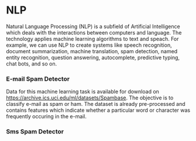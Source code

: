 # NLP
Natural Language Processing (NLP) is a subfield of Artificial Intelligence which deals with the interactions between computers and language. The technology applies machine learning algorithms to text and speach. For example, we can use NLP to create systems like speech recognition, document summarization, machine translation, spam detection, named entity recognition, question answering, autocomplete, predictive typing, chat bots, and so on.


### E-mail Spam Detector
Data for this machine learning task is available for download on https://archive.ics.uci.edu/ml/datasets/Spambase. The objective is to classify e-mail as spam or ham. The dataset is already pre-processed and contains features which indicate whether a particular word or character was frequently occuring in the e-mail.


### Sms Spam Detector
